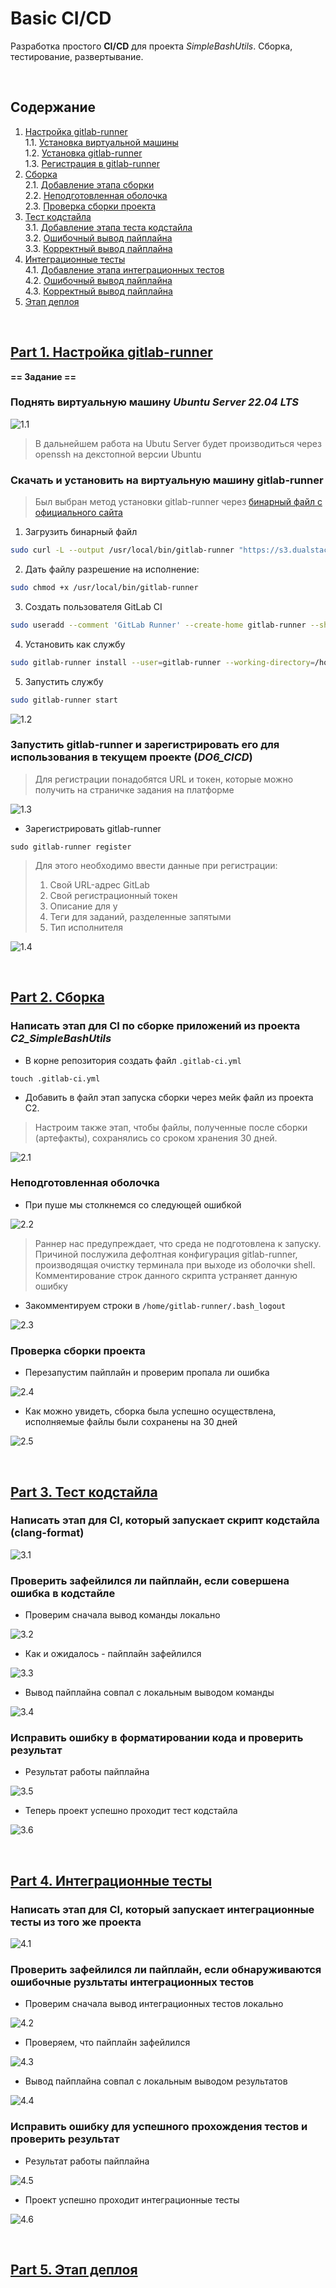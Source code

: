 # Basic CI/CD

Разработка простого **CI/CD** для проекта *SimpleBashUtils*. Сборка, тестирование, развертывание.

<br>

## Содержание

1. [Настройка gitlab-runner](#part-1-настройка-gitlab-runner) \
  1.1. [Установка виртуальной машины](#поднять-виртуальную-машину-ubuntu-server-2204-lts) \
  1.2. [Установка gitlab-runner](#скачать-и-установить-на-виртуальную-машину-gitlab-runner) \
  1.3. [Регистрация в gitlab-runner](#запустить-gitlab-runner-и-зарегистрировать-его-для-использования-в-текущем-проекте-do6_cicd)
2. [Cборка](#part-2-сборка) \
  2.1. [Добавление этапа сборки](#напиcать-этап-для-ci-по-сборке-приложений-из-проекта-c2_simplebashutils) \
  2.2. [Неподготовленная оболочка](#неподготовленная-оболочка) \
  2.3. [Проверка сборки проекта](#проверка-сборки-проекта)
3. [Тест кодстайла](#part-3-тест-кодстайла) \
  3.1. [Добавление этапа теста кодстайла](#напиcать-этап-для-ci-который-запускает-скрипт-кодстайла-clang-format) \
  3.2. [Ошибочный вывод пайплайна](#проверить-зафейлился-ли-пайплайн-если-совершена-ошибка-в-кодстайле) \
  3.3. [Корректный вывод пайплайна](#исправить-ошибку-в-форматировании-кода-и-проверить-результат)
4. [Интеграционные тесты](#part-4-интеграционные-тесты) \
  4.1. [Добавление этапа интеграционных тестов](#написать-этап-для-ci-который-запускает-интеграционные-тесты-из-того-же-проекта) \
  4.2. [Ошибочный вывод пайплайна](#проверить-зафейлился-ли-пайплайн-если-обнаруживаются-ошибочные-рузльтаты-интеграционных-тестов) \
  4.3. [Корректный вывод пайплайна](#исправить-ошибку-для-успешного-прохождения-тестов-и-проверить-результат)
5. [Этап деплоя](#part-5-этап-деплоя)

<br>




## [Part 1. Настройка **gitlab-runner**](#содержание)

**== Задание ==**

### Поднять виртуальную машину *Ubuntu Server 22.04 LTS*

![1.1](screenshots/1.png) 

> В дальнейшем работа на Ubutu Server будет производиться через openssh на декстопной версии Ubuntu

### Скачать и установить на виртуальную машину **gitlab-runner**

> Был выбран метод установки gitlab-runner через [бинарный файл с официального сайта](https://docs.gitlab.com/runner/install/linux-manually.html)

1. Загрузить бинарный файл <br>
```sh
sudo curl -L --output /usr/local/bin/gitlab-runner "https://s3.dualstack.us-east-1.amazonaws.com/gitlab-runner-downloads/latest/binaries/gitlab-runner-linux-amd64"
```
2. Дать файлу разрешение на исполнение: <br>
```sh
sudo chmod +x /usr/local/bin/gitlab-runner
```
3. Создать пользователя GitLab CI <br>
```sh
sudo useradd --comment 'GitLab Runner' --create-home gitlab-runner --shell /bin/bash
```
4. Установить как службу <br>
```sh
sudo gitlab-runner install --user=gitlab-runner --working-directory=/home/gitlab-runner
```
5. Запустить службу
```sh
sudo gitlab-runner start
```

![1.2](screenshots/2.png) 

### Запустить **gitlab-runner** и зарегистрировать его для использования в текущем проекте (*DO6_CICD*)

> Для регистрации понадобятся URL и токен, которые можно получить на страничке задания на платформе

![1.3](screenshots/3.png) 

- Зарегистрировать gitlab-runner
```ssh
sudo gitlab-runner register
```
> Для этого необходимо ввести данные при регистрации: <br>
> 1. Cвой URL-адрес GitLab
> 2. Cвой регистрационный токен
> 3. Описание для у
> 4. Теги для заданий, разделенные запятыми
> 5. Тип исполнителя

![1.4](screenshots/4.png) 

<br>




## [Part 2. Сборка](#содержание)

### Напиcать этап для CI по сборке приложений из проекта *C2_SimpleBashUtils*

- В корне репозитория создать файл `.gitlab-ci.yml`

```ssh
touch .gitlab-ci.yml
```

- Добавить в файл этап запуска сборки через мейк файл из проекта C2.

> Настроим также этап, чтобы файлы, полученные после сборки (артефакты), сохранялись со сроком хранения 30 дней.

![2.1](screenshots/5.png)

### Неподготовленная оболочка

- При пуше мы столкнемся со следующей ошибкой

![2.2](screenshots/6.png)

> Раннер нас предупреждает, что среда не подготовлена к запуску. Причиной послужила дефолтная конфигурация gitlab-runner, производящая очистку терминала при выходе из оболочки shell. Комментирование строк данного скрипта устраняет данную ошибку

- Закомментируем строки в `/home/gitlab-runner/.bash_logout`

![2.3](screenshots/7.png)

### Проверка сборки проекта

- Перезапустим пайплайн и проверим пропала ли ошибка

![2.4](screenshots/8.png)

- Как можно увидеть, сборка была успешно осуществлена, исполняемые файлы были сохранены на 30 дней

![2.5](screenshots/9.png)

<br>



## [Part 3. Тест кодстайла](#содержание)

### Напиcать этап для CI, который запускает скрипт кодстайла (clang-format)

![3.1](screenshots/10.png)

### Проверить зафейлился ли пайплайн, если совершена ошибка в кодстайле

- Проверим сначала вывод команды локально

![3.2](screenshots/11.png)

- Как и ожидалось - пайплайн зафейлился

![3.3](screenshots/12.png)

- Вывод пайплайна совпал с локальным выводом команды

![3.4](screenshots/13.png)

### Исправить ошибку в форматировании кода и проверить результат

- Результат работы пайплайна

![3.5](screenshots/14.png)

- Теперь проект успешно проходит тест кодстайла

![3.6](screenshots/15.png)

<br>



## [Part 4. Интеграционные тесты](#содержание)

### Написать этап для CI, который запускает интеграционные тесты из того же проекта

![4.1](screenshots/16.png)

### Проверить зафейлился ли пайплайн, если обнаруживаются ошибочные рузльтаты интеграционных тестов

- Проверим сначала вывод интеграционных тестов локально

![4.2](screenshots/17.png)

- Проверяем, что пайплайн зафейлился

![4.3](screenshots/18.png)

- Вывод пайплайна совпал с локальным выводом результатов

![4.4](screenshots/19.png)

### Исправить ошибку для успешного прохождения тестов и проверить результат

- Результат работы пайплайна

![4.5](screenshots/20.png)

- Проект успешно проходит интеграционные тесты

![4.6](screenshots/21.png)

<br>



## [Part 5. Этап деплоя](#содержание)